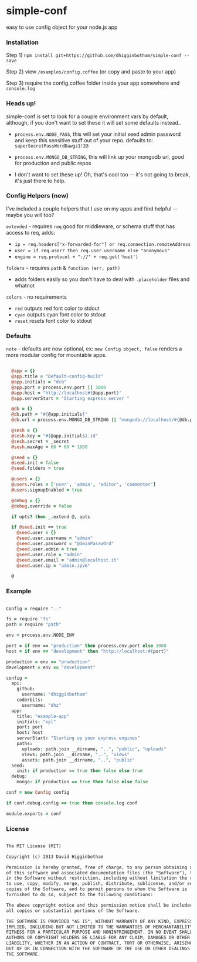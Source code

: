 simple-conf
===========

easy to use config object for your node.js app

### Installation

Step 1) `npm install git+https://github.com/dhigginbotham/simple-conf --save`

Step 2) view `/examples/config.coffee` (or copy and paste to your app)

Step 3) require the config.coffee folder inside your app somewhere and `console.log`

### Heads up!
simple-conf is set to look for a couple environment vars by default, although, if you don't want to set these it will set some defaults instead..
  - `process.env.NODE_PASS`, this will set your initial seed admin password and keep this sensitive stuff
  out of your repo. defaults to: `superSecretPassWordDawgz1!2@`
  
  - `process.env.MONGO_DB_STRING`, this will link up your mongodb url, good for production and public repos

  - I don't want to set these up! Oh, that's cool too -- it's not going to break, it's just there to help.

### Config Helpers (new)
I've included a couple helpers that I use on my apps and find helpful -- maybe you will too?

`extended` - requires `req` good for middleware, or schema stuff that has access to req, adds:
  - `ip = req.headers["x-forwarded-for"] or req.connection.remoteAddress`
  - `user = if req.user? then req.user.username else "anonymous"`
  - `engine = req.protocol + "://" + req.get('host')`

`folders` - requires `path` & `function (err, path)`
  - adds folders easily so you don't have to deal with `.placeholder` files and whatnot

`colors` - no requirements
  - `red` outputs red font color to stdout
  - `cyan` outputs cyan font color to stdout
  - `reset` resets font color to stdout

### Defaults
`note` - defaults are now optional, ex: `new Config object, false` renders a more modular config for mountable apps.

```coffee

  @app = {}
  @app.title = "Default-config-build"
  @app.initials = "dcb"
  @app.port = process.env.port || 3000
  @app.host = "http://localhost#{@app.port}"
  @app.serverStart = "Starting express server "

  @db = {}
  @db.path = "#{@app.initials}"
  @db.url = process.env.MONGO_DB_STRING || "mongodb://localhost/#{@db.path}"

  @sesh = {}
  @sesh.key = "#{@app.initials}.id"
  @sesh.secret = _secret
  @sesh.maxAge = 60 * 60 * 1000

  @seed = {}
  @seed.init = false
  @seed.folders = true

  @users = {}
  @users.roles = ['user', 'admin', 'editor', 'commenter']
  @users.signupEnabled = true

  @debug = {}
  @debug.override = false

  if opts? then _.extend @, opts

  if @seed.init == true
    @seed.user = {}
    @seed.user.username = "admin"
    @seed.user.password = "@dminPassw0rd"
    @seed.user.admin = true
    @seed.user.role = "admin"
    @seed.user.email = "admin@localhost.it"
    @seed.user.ip = "admin.ipv6"

  @

```

### Example
```coffee

Config = require ".."

fs = require "fs"
path = require "path"

env = process.env.NODE_ENV

port = if env == "production" then process.env.port else 3000
host = if env == "development" then "http://localhost:#{port}" 

production = env == "production"
development = env == "development"

config =
  api:
    github:
      username: "dhigginbotham"
    coderbits:
      username: "dhz"
  app:
    title: "example-app"
    initials: "xpl"
    port: port
    host: host
    serverStart: "Starting up your express engines"
    paths: 
      uploads: path.join __dirname, "..", "public", "uploads"
      views: path.join __dirname, "..", "views"
      assets: path.join __dirname, "..", "public"
  seed:
    init: if production == true then false else true
  debug:
    mongo: if production == true then false else false

conf = new Config config

if conf.debug.config == true then console.log conf

module.exports = conf

```

### License
```md

The MIT License (MIT)

Copyright (c) 2013 David Higginbotham 

Permission is hereby granted, free of charge, to any person obtaining a copy
of this software and associated documentation files (the "Software"), to deal
in the Software without restriction, including without limitation the rights
to use, copy, modify, merge, publish, distribute, sublicense, and/or sell
copies of the Software, and to permit persons to whom the Software is
furnished to do so, subject to the following conditions:

The above copyright notice and this permission notice shall be included in
all copies or substantial portions of the Software.

THE SOFTWARE IS PROVIDED "AS IS", WITHOUT WARRANTY OF ANY KIND, EXPRESS OR
IMPLIED, INCLUDING BUT NOT LIMITED TO THE WARRANTIES OF MERCHANTABILITY,
FITNESS FOR A PARTICULAR PURPOSE AND NONINFRINGEMENT. IN NO EVENT SHALL THE
AUTHORS OR COPYRIGHT HOLDERS BE LIABLE FOR ANY CLAIM, DAMAGES OR OTHER
LIABILITY, WHETHER IN AN ACTION OF CONTRACT, TORT OR OTHERWISE, ARISING FROM,
OUT OF OR IN CONNECTION WITH THE SOFTWARE OR THE USE OR OTHER DEALINGS IN
THE SOFTWARE.

```
